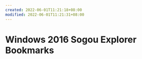 ```yaml
---
created: 2022-06-01T11:21:18+08:00
modified: 2022-06-01T11:21:31+08:00
---
```


# Windows 2016 Sogou Explorer Bookmarks

